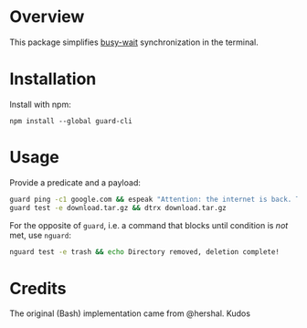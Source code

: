 Overview
========

This package
simplifies [busy-wait](https://en.m.wikipedia.org/wiki/Busy_waiting)
synchronization in the terminal.

Installation
============

Install with npm:

    npm install --global guard-cli

Usage
=====

Provide a predicate and a payload:

```bash
guard ping -c1 google.com && espeak "Attention: the internet is back. This is not a drill"
guard test -e download.tar.gz && dtrx download.tar.gz
```

For the opposite of `guard`, i.e. a command that blocks until condition is *not* met, use `nguard`:

```bash
nguard test -e trash && echo Directory removed, deletion complete!
```

Credits
=======

The original (Bash) implementation came from @hershal.  Kudos
